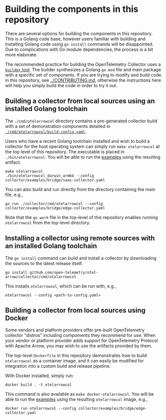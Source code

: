 # Building the components in this repository

There are several options for building the components in this
repository.  This is a Golang code base, however users familiar with
building and installing Golang code using `go install` commands will
be disappointed.  Due to complications with Go module dependencies,
the process is a bit more elaborate.

The recommended practice for building the OpenTelemetry Collector uses
a [`builder` tool][BUILDER].  The builder synthesizes a Golang
`go.mod` file and main package with a specific set of components.  If
you are trying to modify and build code in this repository, see
[../CONTRIBUTING.md][CONTRIBUTING], otherwise the instructions here
will help you simply build the code in order to try it out.

## Building a collector from local sources using an installed Golang toolchain

The `./cmd/otelarrowcol` directory contains a pre-generated collector
build with a set of demonstration components detailed in
[`./cmd/otelarrowcol/build-config.yaml`][BUILDCONFIG].

Users who have a recent Golang toolchain installed and wish to build a
collector for the host operating system can simply run `make
otelarrowcol` at the top level of this repository.  The executable is
placed in `./bin/otelarrowcol`.  You will be able to run the
[examples][EXAMPLES] using the resulting artifact.

```
make otelarrowcol
./bin/otelarrowcol_darwin_arm64 --config collector/examples/bridge/saas-collector.yaml
```

You can also build and run directly from the directory containing the
main file, e.g.,

```
go run ./collector/cmd/otelarrowcol --config collector/examples/bridge/edge-collector.yaml
```

Note that the `go.work` file in the top-level of this repository
enables running `otelarrowcol` from the top-level directory.

## Installing a collector using remote sources with an installed Golang toolchain

The `go install` command can build and install a collector by
downloading the sources to the latest release itself.

```
go install github.com/open-telemetry/otel-arrow/collector/cmd/otelarrowcol
```

This installs `otelarrowcol`, which can be run with, e.g.,

```
otelarrowcol --config <path-to-config.yaml>
```

## Building a collector from local sources using Docker

Some vendors and platform providers offer pre-built OpenTelemetry
collector "distros" including compoments they recommend for use.  When
your vendor or platform provider adds support for OpenTelemetry
Protocol with Apache Arrow, you may wish to use the artifacts provided
by them.

The top-level `Dockerfile` in this repository demonstrates how to
build `otelarrowcol` as a container image, and it can easily be
modified for integration into a custom build and release pipeline.

With Docker installed, simply run:

```
docker build . -t otelarrowcol
```

This command is also available as `make docker-otelarrowcol`.  You
will be able to run the [examples][EXAMPLES] using the resulting
`otelarrowcol` image, e.g.,

```
docker run otelarrowcol --config collector/examples/bridge/edge-collector.yaml
```

[BUILDER]: https://github.com/open-telemetry/opentelemetry-collector/blob/main/cmd/builder/README.md
[CONTRIBUTING]: ../CONTRIBUTING.md
[EXAMPLES]: ./examples/README.md
[BUILDCONFIG]: ./cmd/otelarrowcol/build-config.yaml
[GCPSAMPLE]: https://github.com/GoogleCloudPlatform/opentelemetry-collector-builder-sample
